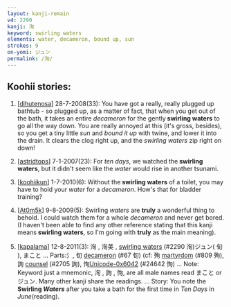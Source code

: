 ```yaml
---
layout: kanji-remain
v4: 2290
kanji: 洵
keyword: swirling waters
elements: water, decameron, bound up, sun
strokes: 9
on-yomi: ジュン
permalink: /洵/
---
```


## Koohii stories: 

1) [<a href="http://kanji.koohii.com/profile/dihutenosa">dihutenosa</a>] 28-7-2008(33): You have got a really, really plugged up bathtub - so plugged up, as a matter of fact, that when you get out of the bath, it takes an entire <em>decameron</em> for the gently<strong> swirling waters</strong> to go all the way down. You are really annoyed at this (it&#039;s gross, besides), so you get a tiny little <em>sun</em> and <em>bound it up</em> with twine, and lower it into the drain. It clears the clog right up, and the <em>swirling waters</em> zip right on down!

2) [<a href="http://kanji.koohii.com/profile/astridtops">astridtops</a>] 7-1-2007(23): For <em>ten days</em>, we watched the<strong> swirling waters</strong>, but it didn&#039;t seem like the <em>water</em> would rise in another tsunami.

3) [<a href="http://kanji.koohii.com/profile/koohiikun">koohiikun</a>] 1-7-2010(6): Without the<strong> swirling waters</strong> of a toilet, you may have to hold your <em>water</em> for a <em>decameron</em>. How&#039;s that for bladder training?

4) [<a href="http://kanji.koohii.com/profile/At0m5k">At0m5k</a>] 9-8-2009(5): Swirling <em>waters</em> are <strong>truly</strong> a wonderful thing to behold. I could watch them for a whole <em>decameron</em> and never get bored. (I haven&#039;t been able to find any other reference stating that this kanji means<strong> swirling waters</strong>, so I&#039;m going with <strong>truly</strong> as the main meaning).

5) [<a href="http://kanji.koohii.com/profile/kapalama">kapalama</a>] 12-8-2011(3): 洵 , 洵美 , <a href="../v4/2290.html">swirling waters</a> (#2290 洵)ジュン( 旬 ), まこと ... Parts:氵, 旬 <a href="../v4/67.html">decameron</a> (#67 旬) (cf: 殉 <a href="../v4/809.html">martyrdom</a> (#809 殉), 詢 <a href="../v4/2705.html">counsel</a> (#2705 詢), 恂<a href="http://kanji.koohii.com/study/kanji/24642">Unicode-0x6042</a> (#24642 恂) ... Note: Keyword just a mnemonic, 洵 , 詢 , 恂, are all male names read まこと or ジュン. Many other kanji share the readings. ... Story: You note the <strong>Swirling <em>Waters</em></strong> after you take a bath for the first time in <em>Ten Days</em> in <em>June</em>(reading).

